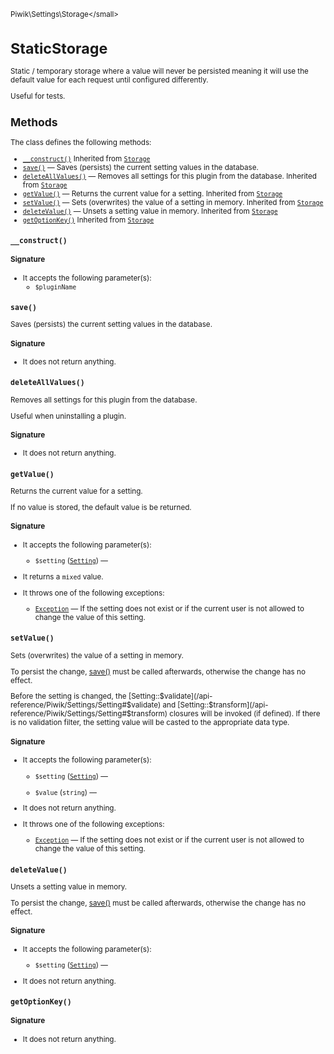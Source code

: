 <small>Piwik\Settings\Storage\</small>

StaticStorage
=============

Static / temporary storage where a value will never be persisted meaning it will use the default value for each request until configured differently.

Useful for tests.

Methods
-------

The class defines the following methods:

- [`__construct()`](#__construct) Inherited from [`Storage`](../../../Piwik/Settings/Storage.md)
- [`save()`](#save) &mdash; Saves (persists) the current setting values in the database.
- [`deleteAllValues()`](#deleteallvalues) &mdash; Removes all settings for this plugin from the database. Inherited from [`Storage`](../../../Piwik/Settings/Storage.md)
- [`getValue()`](#getvalue) &mdash; Returns the current value for a setting. Inherited from [`Storage`](../../../Piwik/Settings/Storage.md)
- [`setValue()`](#setvalue) &mdash; Sets (overwrites) the value of a setting in memory. Inherited from [`Storage`](../../../Piwik/Settings/Storage.md)
- [`deleteValue()`](#deletevalue) &mdash; Unsets a setting value in memory. Inherited from [`Storage`](../../../Piwik/Settings/Storage.md)
- [`getOptionKey()`](#getoptionkey) Inherited from [`Storage`](../../../Piwik/Settings/Storage.md)

<a name="__construct" id="__construct"></a>
<a name="__construct" id="__construct"></a>
### `__construct()`

#### Signature

-  It accepts the following parameter(s):
    - `$pluginName`
      

<a name="save" id="save"></a>
<a name="save" id="save"></a>
### `save()`

Saves (persists) the current setting values in the database.

#### Signature

- It does not return anything.

<a name="deleteallvalues" id="deleteallvalues"></a>
<a name="deleteAllValues" id="deleteAllValues"></a>
### `deleteAllValues()`

Removes all settings for this plugin from the database.

Useful when uninstalling
a plugin.

#### Signature

- It does not return anything.

<a name="getvalue" id="getvalue"></a>
<a name="getValue" id="getValue"></a>
### `getValue()`

Returns the current value for a setting.

If no value is stored, the default value
is be returned.

#### Signature

-  It accepts the following parameter(s):
    - `$setting` ([`Setting`](../../../Piwik/Settings/Setting.md)) &mdash;
      
- It returns a `mixed` value.
- It throws one of the following exceptions:
    - [`Exception`](http://php.net/class.Exception) &mdash; If the setting does not exist or if the current user is not allowed to change the value of this setting.

<a name="setvalue" id="setvalue"></a>
<a name="setValue" id="setValue"></a>
### `setValue()`

Sets (overwrites) the value of a setting in memory.

To persist the change, [save()](/api-reference/Piwik/Settings/Storage/StaticStorage#save) must be
called afterwards, otherwise the change has no effect.

Before the setting is changed, the [Setting::$validate](/api-reference/Piwik/Settings/Setting#$validate) and
[Setting::$transform](/api-reference/Piwik/Settings/Setting#$transform) closures will be invoked (if defined). If there is no validation
filter, the setting value will be casted to the appropriate data type.

#### Signature

-  It accepts the following parameter(s):
    - `$setting` ([`Setting`](../../../Piwik/Settings/Setting.md)) &mdash;
      
    - `$value` (`string`) &mdash;
      
- It does not return anything.
- It throws one of the following exceptions:
    - [`Exception`](http://php.net/class.Exception) &mdash; If the setting does not exist or if the current user is not allowed to change the value of this setting.

<a name="deletevalue" id="deletevalue"></a>
<a name="deleteValue" id="deleteValue"></a>
### `deleteValue()`

Unsets a setting value in memory.

To persist the change, [save()](/api-reference/Piwik/Settings/Storage/StaticStorage#save) must be
called afterwards, otherwise the change has no effect.

#### Signature

-  It accepts the following parameter(s):
    - `$setting` ([`Setting`](../../../Piwik/Settings/Setting.md)) &mdash;
      
- It does not return anything.

<a name="getoptionkey" id="getoptionkey"></a>
<a name="getOptionKey" id="getOptionKey"></a>
### `getOptionKey()`

#### Signature

- It does not return anything.

